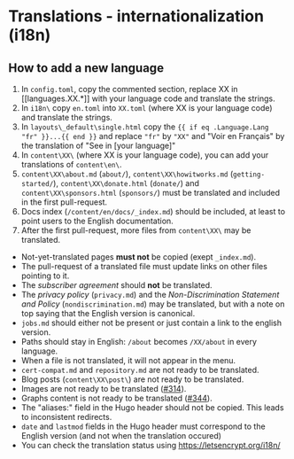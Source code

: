 
# Translations - internationalization (i18n)

## How to add a new language

1. In `config.toml`, copy the commented section, replace XX in [[languages.XX.*]] with your language code and translate the strings.
2. In `i18n\` copy `en.toml` into `XX.toml` (where XX is your language code) and translate the strings.
3. In `layouts\_default\single.html` copy the `{{ if eq .Language.Lang "fr" }}...{{ end }}` and replace `"fr"` by `"XX"` and "Voir en Français" by the translation of "See in [your language]"
4. In `content\XX\` (where XX is your language code), you can add your translations of `content\en\`.
5. `content\XX\about.md` (`about/`), `content\XX\howitworks.md` (`getting-started/`), `content\XX\donate.html` (`donate/`) and `content\XX\sponsors.html` (`sponsors/`) must be translated and included in the first pull-request.
6. Docs index (`/content/en/docs/_index.md`) should be included, at least to point users to the English documentation.
7. After the first pull-request, more files from `content\XX\` may be translated.

* Not-yet-translated pages **must not** be copied (exept `_index.md`).
* The pull-request of a translated file must update links on other files pointing to it.
* The *subscriber agreement* should **not** be translated.
* The *privacy policy* (`privacy.md`) and the *Non-Discrimination Statement and Policy* (`nondiscrimination.md`) may be translated, but with a note on top saying that the English version is canonical.
* `jobs.md` should either not be present or just contain a link to the english version.
* Paths should stay in English: `/about` becomes `/XX/about` in every language.
* When a file is not translated, it will not appear in the menu.
* `cert-compat.md` and `repository.md` are not ready to be translated.
* Blog posts (`content\XX\post\`) are not ready to be translated.
* Images are not ready to be translated ([#314](https://github.com/letsencrypt/website/issues/314)).
* Graphs content is not ready to be translated ([#344](https://github.com/letsencrypt/website/issues/344)).
* The "aliases:" field in the Hugo header should not be copied. This leads to
  inconsistent redirects.
* `date` and `lastmod` fields in the Hugo header must correspond to the English version (and not when the translation occured)
* You can check the translation status using https://letsencrypt.org/i18n/
